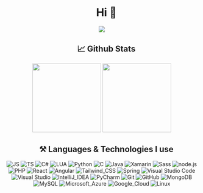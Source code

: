 <div id="user-content-toc">
  <ul align="center">
    <summary><h1>Hi 👋</h1></summary>
  </ul>
</div>

<div align="center">  
  
  ![](https://komarev.com/ghpvc/?username=Yo-Karma&style=for-the-badge&color=grey)
  
</div>

<div id="user-content-toc">
  <ul align="center">
    <summary><h2>📈 Github Stats</h2></summary>
  </ul>
</div>

<p align="center">
  <a target="_blank">
    <img height="180em" src="https://github-stats-yo-karmas-projects.vercel.app/api?username=Yo-Karma&show_icons=true&include_all_commits=true&count_private=true&theme=github_dark&hide_border=true"/>
    <img height="180em" src="https://github-stats-yo-karmas-projects.vercel.app/api/top-langs/?username=Yo-Karma&layout=compact&theme=github_dark&hide=RTF,LUA&hide_border=true"/>
  </a>
</p>

<div id="user-content-toc">
  <ul align="center">
    <summary><h2>⚒ Languages & Technologies I use</h2></summary>
  </ul>
</div>

<p align="center">
  <a>
    <a target="_blank"><img alt="JS" src="https://img.shields.io/badge/Javascript-%2312100E.svg?logo=javascript&style=for-the-badge"/></a>
    <a target="_blank"><img alt="TS" src="https://img.shields.io/badge/Typescript-%2312100E.svg?logo=typescript&style=for-the-badge"/></a>
    <a target="_blank"><img alt="C#" src="https://img.shields.io/badge/CSharp-%2312100E.svg?logo=csharp&style=for-the-badge&logoColor=purple"/></a>
    <a target="_blank"><img alt="LUA" src="https://img.shields.io/badge/LUA-%2312100E.svg?logo=lua&style=for-the-badge"/></a>
    <a target="_blank"><img alt="Python" src="https://img.shields.io/badge/Python-%2312100E.svg?logo=python&style=for-the-badge"/></a> 
    <a target="_blank"><img alt="C" src="https://img.shields.io/badge/C-%2312100E.svg?logo=c&style=for-the-badge"/></a> 
    <a target="_blank"><img alt="Java" src="https://img.shields.io/badge/Java-%2312100E.svg?logo=openjdk&style=for-the-badge"/></a> 
    <a target="_blank"><img alt="Xamarin" src="https://img.shields.io/badge/Xamarin-%2312100E.svg?logo=Xamarin&style=for-the-badge"/></a> 
    <a target="_blank"><img alt="Sass" src="https://img.shields.io/badge/Sass-%2312100E.svg?logo=sass&style=for-the-badge"/></a> 
    <a target="_blank"><img alt="node.js" src="https://img.shields.io/badge/Node.js-%2312100E.svg?logo=node.js&style=for-the-badge"/></a> 
    <a target="_blank"><img alt="PHP" src="https://img.shields.io/badge/PHP-%2312100E.svg?logo=PHP&style=for-the-badge"/></a> 
    <a target="_blank"><img alt="React" src="https://img.shields.io/badge/React-%2312100E.svg?logo=React&style=for-the-badge"/></a>
    <a target="_blank"><img alt="Angular" src="https://img.shields.io/badge/Angular-%2312100E.svg?logo=Angular&style=for-the-badge&logoColor=red"/></a>
    <a target="_blank"><img alt="Tailwind_CSS" src="https://img.shields.io/badge/Tailwind_CSS-%2312100E.svg?logo=tailwind-css&style=for-the-badge"/></a>
    <a target="_blank"><img alt="Spring" src="https://img.shields.io/badge/Spring-%2312100E.svg?logo=Spring&style=for-the-badge"/></a>
    <a target="_blank"><img alt="Visual Studio Code" src="https://img.shields.io/badge/Visual%20Studio%20Code-%2312100E.svg?logo=visual-studio-code&style=for-the-badge&logoColor=blue"/></a> 
    <a target="_blank"><img alt="Visual Studio" src="https://img.shields.io/badge/Visual%20Studio-%2312100E.svg?logo=visual-studio&style=for-the-badge&logoColor=purple"/></a> 
    <a target="_blank"><img alt="IntelliJ_IDEA" src="https://img.shields.io/badge/IntelliJ_IDEA-%2312100E.svg?logo=intellij-idea&style=for-the-badge&logoColor=blue"/></a> 
    <a target="_blank"><img alt="PyCharm" src="https://img.shields.io/badge/PyCharm-%2312100E.svg?logo=PyCharm&style=for-the-badge&logoColor=lime"/></a> 
    <a target="_blank"><img alt="Git" src="https://img.shields.io/badge/Git-%2312100E.svg?logo=git&style=for-the-badge"/></a> 
    <a target="_blank"><img alt="GitHub" src="https://img.shields.io/badge/GitHub-%2312100E.svg?logo=GitHub&style=for-the-badge"/></a> 
    <a target="_blank"><img alt="MongoDB" src="https://img.shields.io/badge/MongoDB-%2312100E.svg?logo=mongodb&style=for-the-badge"/></a>
    <a target="_blank"><img alt="MySQL" src="https://img.shields.io/badge/SQL-%2312100E.svg?logo=mysql&style=for-the-badge"/></a>
    <a target="_blank"><img alt="Microsoft_Azure" src="https://img.shields.io/badge/Microsoft_Azure-%2312100E.svg?logo=microsoft-azure&style=for-the-badge&logoColor=blue"/></a>
    <a target="_blank"><img alt="Google_Cloud" src="https://img.shields.io/badge/Google_Cloud-%2312100E.svg?logo=google-cloud&style=for-the-badge&logoColor=blue"/></a>
    <a target="_blank"><img alt="Linux" src="https://img.shields.io/badge/Linux-%2312100E.svg?logo=Linux&style=for-the-badge"/></a>    
  </a>
</p>


